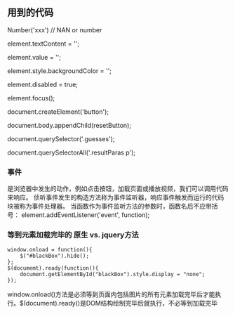 ## 用到的代码

Number('xxx')  // NAN or number

element.textContent = '';

element.value = '';

element.style.backgroundColor = '';

element.disabled = true;

element.focus();

document.createElement('button');

document.body.appendChild(resetButton);

document.querySelector('.guesses');

document.querySelectorAll('.resultParas p');

### 事件
是浏览器中发生的动作，例如点击按钮，加载页面或播放视频，我们可以调用代码来响应。 侦听事件发生的构造方法称为事件监听器，响应事件触发而运行的代码块被称为事件处理器。
当函数作为事件监听方法的参数时，函数名后不应带括号：
element.addEventListener('event', function);

### 等到元素加载完毕的 原生 vs. jquery方法

```
window.onload = function(){
    $("#blackBox").hide();
};
$(documemt).ready(function(){
    document.getElementById("blackBox").style.display = "none";
});
```
window.onload()方法是必须等到页面内包括图片的所有元素加载完毕后才能执行。$(document).ready()是DOM结构绘制完毕后就执行，不必等到加载完毕


